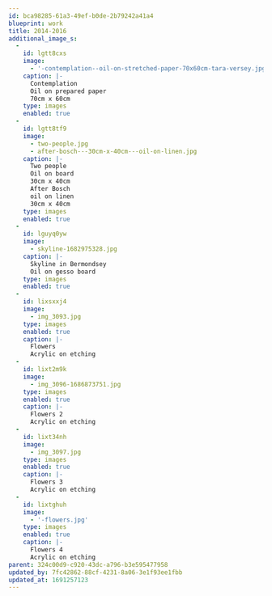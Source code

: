 ```yaml
---
id: bca98285-61a3-49ef-b0de-2b79242a41a4
blueprint: work
title: 2014-2016
additional_image_s:
  -
    id: lgtt8cxs
    image:
      - '-contemplation--oil-on-stretched-paper-70x60cm-tara-versey.jpg'
    caption: |-
      Contemplation
      Oil on prepared paper
      70cm x 60cm
    type: images
    enabled: true
  -
    id: lgtt8tf9
    image:
      - two-people.jpg
      - after-bosch---30cm-x-40cm---oil-on-linen.jpg
    caption: |-
      Two people
      Oil on board
      30cm x 40cm
      After Bosch
      oil on linen
      30cm x 40cm
    type: images
    enabled: true
  -
    id: lguyq0yw
    image:
      - skyline-1682975328.jpg
    caption: |-
      Skyline in Bermondsey
      Oil on gesso board
    type: images
    enabled: true
  -
    id: lixsxxj4
    image:
      - img_3093.jpg
    type: images
    enabled: true
    caption: |-
      Flowers
      Acrylic on etching
  -
    id: lixt2m9k
    image:
      - img_3096-1686873751.jpg
    type: images
    enabled: true
    caption: |-
      Flowers 2
      Acrylic on etching
  -
    id: lixt34nh
    image:
      - img_3097.jpg
    type: images
    enabled: true
    caption: |-
      Flowers 3
      Acrylic on etching
  -
    id: lixtghuh
    image:
      - '-flowers.jpg'
    type: images
    enabled: true
    caption: |-
      Flowers 4
      Acrylic on etching
parent: 324c00d9-c920-43dc-a796-b3e595477958
updated_by: 7fc42862-88cf-4231-8a06-3e1f93ee1fbb
updated_at: 1691257123
---
```


